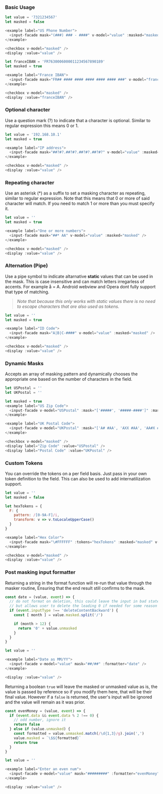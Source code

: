 ### Basic Usage

```js
let value = '7321234567'
let masked = false

<example label="US Phone Number">
  <input-facade mask="(###) ### - ####" v-model="value" :masked="masked" />
</example>

<checkbox v-model="masked" />
<display :value="value" />
```

```js
let franceIBAN = 'FR7630006000011234567890189'
let masked = true

<example label="France IBAN">
  <input-facade mask="FR## #### #### #### #### #### ###" v-model="franceIBAN" :masked="masked" />
</example>

<checkbox v-model="masked" />
<display :value="franceIBAN" />
```

### Optional character

Use a question mark (?) to indicate that a character is optional. Similar to regular expression this means 0 or 1.

```js
let value = '192.168.10.1'
let masked = true

<example label="IP address">
  <input-facade mask="##?#?.##?#?.##?#?.##?#?" v-model="value" :masked="masked" />
</example>

<checkbox v-model="masked" />
<display :value="value" />
```

### Repeating character

Use an asterisk (*) as a suffix to set a masking character as repeating, similar to regular expression. Note that this means that 0 or more of said character will match.  If you need to match  1 or more than you must specify it.

```js
let value = ''
let masked = true

<example label="One or more numbers">
  <input-facade mask="##* AA" v-model="value" :masked="masked" />
</example>

<checkbox v-model="masked" />
<display :value="value" />
```

### Alternation (Pipe)

Use a pipe symbol to indicate altarnative **static** values that can be used in the mask. This is case insensitive and can match letters irregarless of accents. For example å = A. Android webview and Opera dont fully support that type of matching.
> *Note that because this only works with static values there is no need to escape characters that are also used as tokens.*

```js
let value = ''
let masked = true

<example label="ID Code">
  <input-facade mask="A|B|C-####" v-model="value" :masked="masked" />
</example>

<checkbox v-model="masked" />
<display :value="value" />
```

### Dynamic Masks

Accepts an array of masking pattern and dynamically chooses the appropriate one based on the number of characters in the field.

```js
let USPostal = ''
let UKPostal = ''

let masked = true
<example label="US Zip Code">
  <input-facade v-model="USPostal" :mask="['#####', '#####-####']" :masked="masked" />
</example>

<example label="UK Postal Code">
  <input-facade v-model="UKPostal" :mask="['A# #AA', 'AXX #AA', 'AA#X #AA']" :masked="masked" />
</example>

<checkbox v-model="masked" />
<display label="Zip Code" :value="USPostal" />
<display label="Postal Code" :value="UKPostal" />
```

### Custom Tokens

You can override the tokens on a per field basis. Just pass in your own token definition to the field.
This can also be used to add internatilization support.

```js
let value = ''
let masked = false

let hexTokens = {
  F: {
    pattern: /[0-9A-F]/i,
    transform: v => v.toLocaleUpperCase()
  }
}

<example label="Hex Color">
  <input-facade mask="\#FFFFFF" :tokens="hexTokens" :masked="masked" v-model="value" />
</example>

<checkbox v-model="masked" />
<display :value="value" />
```

### Post masking input formatter

Returning a string in the format function will re-run that value through the masker routine, Ensuring that the end result still confirms to the mask.

```js
const date = (value, event) => {
  // do not format on deletion, this could leave the input in bad state
  // but allows user to delete the leading 0 if needed for some reason
  if (event.inputType !== 'deleteContentBackward') {
    const [ month ] = value.masked.split('/')

    if (month > 12) {
      return '0' + value.unmasked
    }
  }
}

let value = ''

<example label="Date as MM/YY">
  <input-facade v-model="value" mask="##/##" :formatter="date" />
</example>

<display :value="value" />
```

Returning a boolean `true` will leave the masked or unmasked value as is, the value is passed by reference so if you modify them here, that will be their final value.  However if a `false` is returned, the user's input will be ignored and the value will remain as it was prior.

```js
const evenMoney = (value, event) => {
  if (event.data && event.data % 2 !== 0) {
    // odd number, ignore it
    return false
  } else if (value.unmasked) {
    const formatted = value.unmasked.match(/\d{1,3}/g).join(',')
    value.masked = `\$${formatted}`
    return true
  }
}

let value = ''

<example label="Enter an even num">
  <input-facade v-model="value" mask="#########" :formatter="evenMoney" masked />
</example>

<display :value="value" />
```
